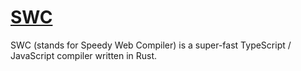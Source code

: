 # [SWC](https://swc.rs/)

SWC (stands for Speedy Web Compiler) is a super-fast TypeScript / JavaScript compiler written in Rust.
